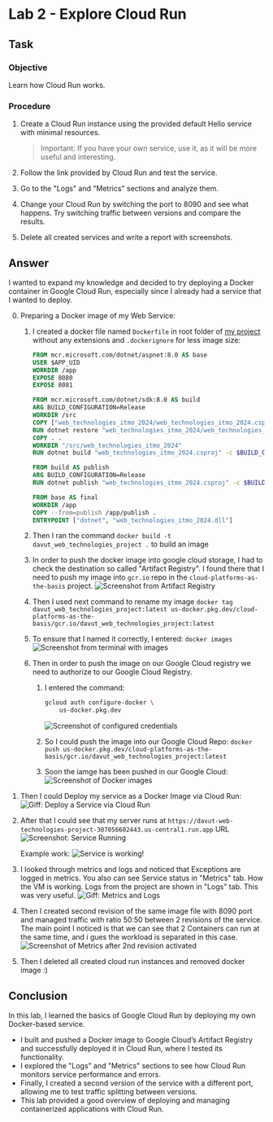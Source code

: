# Lab 2 - Explore Cloud Run
## Task

### Objective
Learn how Cloud Run works.

### Procedure

1. Create a Cloud Run instance using the provided default Hello service with minimal resources. 

    > Important: If you have your own service, use it, as it will be more useful and interesting.

2. Follow the link provided by Cloud Run and test the service.

3. Go to the "Logs" and "Metrics" sections and analyze them.

4. Change your Cloud Run by switching the port to 8090 and see what happens. Try switching traffic between versions and compare the results.

5. Delete all created services and write a report with screenshots.

## Answer

I wanted to expand my knowledge and decided to try deploying a Docker container in Google Cloud Run, especially since I already had a service that I wanted to deploy.

0. Preparing a Docker image of my Web Service:

    1. I created a docker file named `Dockerfile` in root folder of [my project](https://github.com/DavutSukhankuliev/web_technologies_itmo_2024/tree/test/cloud-run-docker-feature) without any extensions and `.dockerignore` for less image size:

        ```dockerfile
        FROM mcr.microsoft.com/dotnet/aspnet:8.0 AS base
        USER $APP_UID
        WORKDIR /app
        EXPOSE 8080
        EXPOSE 8081

        FROM mcr.microsoft.com/dotnet/sdk:8.0 AS build
        ARG BUILD_CONFIGURATION=Release
        WORKDIR /src
        COPY ["web_technologies_itmo_2024/web_technologies_itmo_2024.csproj", "web_technologies_itmo_2024/"]
        RUN dotnet restore "web_technologies_itmo_2024/web_technologies_itmo_2024.csproj"
        COPY . .
        WORKDIR "/src/web_technologies_itmo_2024"
        RUN dotnet build "web_technologies_itmo_2024.csproj" -c $BUILD_CONFIGURATION -o /app/build

        FROM build AS publish
        ARG BUILD_CONFIGURATION=Release
        RUN dotnet publish "web_technologies_itmo_2024.csproj" -c $BUILD_CONFIGURATION -o /app/publish /p:UseAppHost=false

        FROM base AS final
        WORKDIR /app
        COPY --from=publish /app/publish .
        ENTRYPOINT ["dotnet", "web_technologies_itmo_2024.dll"]
        ```

    2. Then I ran the command `docker build -t davut_web_technologies_project .` to build an image

    3. In order to push the docker image into google cloud storage, I had to check the destination so called "Artifact Registry". I found there that I need to push my image into `gcr.io` repo in the `cloud-platforms-as-the-basis` project.
    ![Screenshot from Artifact Registry](../media/lab2/0_1_DockerDestinationToPush.png)

    4. Then I used next command to rename my image `docker tag davut_web_technologies_project:latest us-docker.pkg.dev/cloud-platforms-as-the-basis/gcr.io/davut_web_technologies_project:latest`

    5. To ensure that I named it correctly, I entered: `docker images`
    ![Screenshot from terminal with images](../media/lab2/0_2_DockerCheckRepo.png)

    6. Then in order to push the image on our Google Cloud registry we need to authorize to our Google Cloud Registry. 

        1. I entered the command:
            ```bash
            gcloud auth configure-docker \
                us-docker.pkg.dev
            ```
            ![Screenshot of configured credentials](../media/lab2/0_3_GCloudCredentialsAdded.png)

        2. So I could push the image into our Google Cloud Repo: `docker push us-docker.pkg.dev/cloud-platforms-as-the-basis/gcr.io/davut_web_technologies_project:latest `

        3. Soon the iamge has been pushed in our Google Cloud:
            ![Screenshot of Docker images](../media/lab2/0_4_DockerImagesPushed.png) 

1. Then I could Deploy my service as a Docker Image via Cloud Run:
![Giff: Deploy a Service via Cloud Run](../media/lab2/1_DeployDockerImageInCloudRun.gif)

2. After that I could see that my server runs at `https://davut-web-technologies-project-307056602443.us-central1.run.app` URL
![Screenshot: Service Running](../media/lab2/2_1_DeployedService.png)
    
    Example work:
    ![Service is working!](../media/lab2/2_2_ExampleWorkOfService.png)

3. I looked through metrics and logs and noticed that Exceptions are logged in metrics. You also can see Service status in "Metrics" tab. How the VM is working. Logs from the project are shown in "Logs" tab. This was very useful.
![Giff: Metrics and Logs](../media/lab2/2_2_ExampleWorkOfService.png)

4. Then I created second revision of the same image file with 8090 port and managed traffic with ratio 50:50 between 2 revisions of the service. The main point I noticed is that we can see that 2 Containers can run at the same time, and i gues the workload is separated in this case.
![Screenshot of Metrics after 2nd revision activated](../media/lab2/4_1_MetricsTwoRevisions.png)

5. Then I deleted all created cloud run instances and removed docker image :)

## Conclusion
In this lab, I learned the basics of Google Cloud Run by deploying my own Docker-based service.
- I built and pushed a Docker image to Google Cloud’s Artifact Registry and successfully deployed it in Cloud Run, where I tested its functionality.
- I explored the "Logs" and "Metrics" sections to see how Cloud Run monitors service performance and errors.
- Finally, I created a second version of the service with a different port, allowing me to test traffic splitting between versions.
- This lab provided a good overview of deploying and managing containerized applications with Cloud Run.